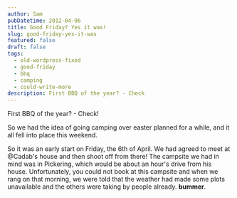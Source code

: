```yaml
---
author: Sam
pubDatetime: 2012-04-06
title: Good Friday? Yes it was!
slug: good-friday-yes-it-was
featured: false
draft: false
tags:
  - old-wordpress-fixed
  - good-friday
  - bbq
  - camping
  - could-write-more
description: First BBQ of the year? - Check
---
```

First BBQ of the year? - Check!

So we had the idea of going camping over easter planned for a while, and it all fell into place this weekend.

So it was an early start on Friday, the 6th of April. We had agreed to meet at @Cadab's house and then shoot off from there! The campsite we had in mind was in Pickering, which would be about an hour's drive from his house. Unfortunately, you could not book at this campsite and when we rang on that morning, we were told that the weather had made some plots unavailable and the others were taking by people already. **bummer**.

